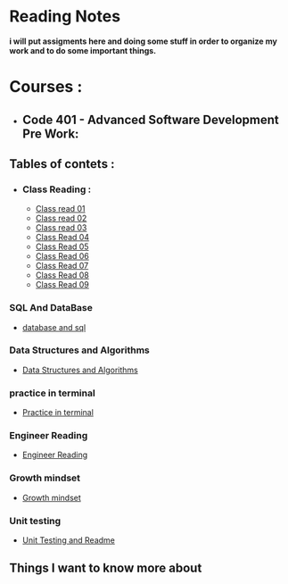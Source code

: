 # Reading Notes
  **i will put assigments here and doing some stuff in order to organize my work and to do some important things.**
# Courses : 
- ## **Code 401 - Advanced Software Development** Pre Work:

## Tables of contets : 

- ### Class Reading : 
    - [Class read 01](./Class-Read/Class01-read.md)
    - [Class read 02](./Class-Read/Class02-read.md)
    - [Class read 03](./Class-Read/Class03-read.md)
    - [Class Read 04](./Class-Read/Class04-read.md)
    - [Class Read 05](./Class-Read/Class05-read.md)
    - [Class Read 06](./Class-Read/Class06-read.md)
    - [Class Read 07](./Class-Read/Class07-read.md)
    - [Class Read 08](./Class-Read/Class08-read.md)
    - [Class Read 09](./Class-Read/Class09-read.md)

### SQL And DataBase 

- [database and sql](./PreWork/sqlpractice.md)

### Data Structures and Algorithms
 
- [Data Structures and Algorithms](./PreWork/Data%20Structures%20and%20Algorithms.md)


### practice in terminal

- [Practice in terminal](./PreWork/Practice-in-terminal.md)

### Engineer Reading

- [Engineer Reading](./PreWork/Engineering%20Readings.md)

### Growth mindset

- [Growth mindset](./PreWork/Growthmindset.md)

### Unit testing

- [Unit Testing and Readme](./Class-Read/Class02-read.md)

## Things I want to know more about
